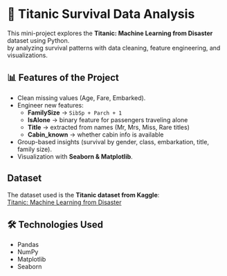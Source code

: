 # 🚢 Titanic Survival Data Analysis

This mini-project explores the **Titanic: Machine Learning from Disaster** dataset using Python.  
by analyzing survival patterns with data cleaning, feature engineering, and visualizations.


## 📊 Features of the Project
- Clean missing values (Age, Fare, Embarked).
- Engineer new features:
  - **FamilySize** → `SibSp + Parch + 1`
  - **IsAlone** → binary feature for passengers traveling alone
  - **Title** → extracted from names (Mr, Mrs, Miss, Rare titles)
  - **Cabin_known** → whether cabin info is available
- Group-based insights (survival by gender, class, embarkation, title, family size).
- Visualization with **Seaborn & Matplotlib**.


## Dataset
The dataset used is the **Titanic dataset from Kaggle**:  
 [Titanic: Machine Learning from Disaster](https://www.kaggle.com/c/titanic)


## 🛠️ Technologies Used 
- Pandas  
- NumPy  
- Matplotlib  
- Seaborn  
